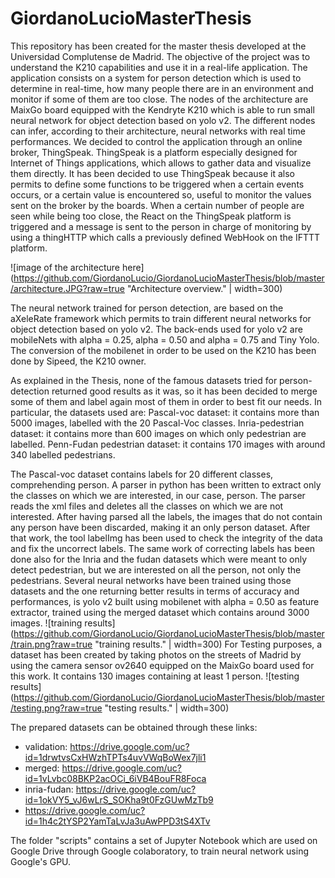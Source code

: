 # GiordanoLucioMasterThesis
This repository has been created for the master thesis developed at the Universidad Complutense de Madrid. 
The objective of the project was to understand the K210 capabilities and use it in a real-life application. 
The application consists on a system for person detection which is used to determine in real-time, how many people
there are in an environment and monitor if some of them are too close. The nodes of the architecture are MaixGo board
equipped with the Kendryte K210 which is able to run small neural network for object detection based on yolo v2.
The different nodes can infer, according to their architecture, neural networks with real time performances.
We decided to control the application through an online broker, ThingSpeak. ThingSpeak is a platform especially designed for Internet of Things applications, 
which allows to gather data and visualize them directly. It has been decided to use ThingSpeak because it also permits to define some functions to be triggered
when a certain events occurs, or a certain value is encountered so, useful to monitor the values sent on the broker by the boards.
When a certain number of people are seen while being too close, the React on the ThingSpeak platform is triggered and a message is sent to the person in charge of monitoring
by using a thingHTTP which calls a previously defined WebHook on the IFTTT platform.

![image of the architecture here](https://github.com/GiordanoLucio/GiordanoLucioMasterThesis/blob/master/architecture.JPG?raw=true "Architecture overview." | width=300)

The neural network trained for person detection, are based on the aXeleRate framework which permits to train different neural networks for object detection based on yolo v2.
The back-ends used for yolo v2 are mobileNets with alpha = 0.25, alpha = 0.50 and alpha = 0.75 and Tiny Yolo. The conversion of the mobilenet in order to be used on the K210
has been done by Sipeed, the K210 owner.

As explained in the Thesis, none of the famous datasets tried for person-detection returned good results as it was, so it has been decided to merge some of them and label
again most of them in order to best fit our needs. 
In particular, the datasets used are:
Pascal-voc dataset: it contains more than 5000 images, labelled with the 20 Pascal-Voc classes.
Inria-pedestrian dataset: it contains more than 600 images on which only pedestrian are labelled.
Penn-Fudan pedestrian dataset: it contains 170 images with around 340 labelled pedestrians.

The Pascal-voc dataset contains labels for 20 different classes, comprehending person. A parser in python has been written to extract only the classes on which we are interested,
in our case, person. The parser reads the xml files and deletes all the classes on which we are not interested. After having parsed all the labels, the images that do not
contain any person have been discarded, making it an only person dataset. After that work, the tool labelImg has been used to check the integrity of the data and fix the uncorrect labels.
The same work of correcting labels has been done also for the Inria and the fudan datasets which were meant to only detect pedestrian, but we are interested on all the person, not only the pedestrians.
Several neural networks have been trained using those datasets and the one returning better results in terms of accuracy and performances, 
is yolo v2 built using mobilenet with alpha = 0.50 as feature extractor, trained using the merged dataset which contains around 3000 images.
![training results](https://github.com/GiordanoLucio/GiordanoLucioMasterThesis/blob/master/train.png?raw=true "training results." | width=300)
For Testing purposes, a dataset has been created by taking photos on the streets of Madrid by using the camera sensor ov2640 equipped on the MaixGo board used for this work. It contains 130 images containing at least 1 person.
![testing results](https://github.com/GiordanoLucio/GiordanoLucioMasterThesis/blob/master/testing.png?raw=true "testing results." | width=300)

The prepared datasets can be obtained through these links: 
- validation: https://drive.google.com/uc?id=1drwtvsCxHWzhTPTs4uvVWqBoWex7jli1
- merged: https://drive.google.com/uc?id=1vLvbc08BKP2acOCi_6iVB4BouFR8Foca
- inria-fudan: https://drive.google.com/uc?id=1okVY5_vJ6wLrS_SOKha9t0FzGUwMzTb9
- https://drive.google.com/uc?id=1h4c2tYSP2YamTaLvJa3uAwPPD3tS4XTv

The folder "scripts" contains a set of Jupyter Notebook which are used on Google Drive through Google colaboratory, to train neural network using Google's GPU.

